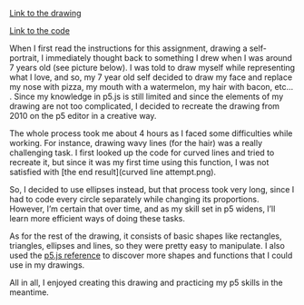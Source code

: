 [Link to the drawing](https://editor.p5js.org/j-da-savage/full/umxfT5qhu)

[Link to the code](https://editor.p5js.org/j-da-savage/sketches/umxfT5qhu)

When I first read the instructions for this assignment, drawing a self-portrait, I immediately thought back to something I drew when I was around 7 years old (see picture below). I was told to draw myself while representing what I love, and so, my 7 year old self decided to draw my face and replace my nose with pizza, my mouth with a watermelon, my hair with bacon, etc… . Since my knowledge in p5.js is still limited and since the elements of my drawing are not too complicated, I decided to recreate the drawing from 2010 on the p5 editor in a creative way.

The whole process took me about 4 hours as I faced some difficulties while working. For instance, drawing wavy lines (for the hair) was a really challenging task. I first looked up the code for curved lines and tried to recreate it, but since it was my first time using this function, I was not satisfied with [the end result](curved line attempt.png).

So, I decided to use ellipses instead, but that process took very long, since I had to code every circle separately while changing its proportions. However, I’m certain that over time, and as my skill set in p5 widens, I’ll learn more efficient ways of doing these tasks.

As for the rest of the drawing, it consists of basic shapes like rectangles, triangles, ellipses and lines, so they were pretty easy to manipulate. I also used the [p5.js reference](https://p5js.org/reference/) to discover more shapes and functions that I could use in my drawings.

All in all, I enjoyed creating this drawing and practicing my p5 skills in the meantime.


